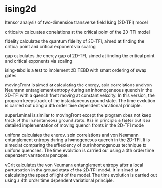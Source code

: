 # ising2d
Itensor analysis of two-dimension transverse field Ising (2D-TFI) model

criticality calculates correlations at the critical point of the 2D-TFI model

fidelity calculates the quantum fidelity of 2D-TFI, aimed at finding the critical point and critical exponent via scaling

gap calculates the energy gap of 2D-TFI, aimed at finding the critical point and critical exponents via scaling

ising-tebd is a test to implement 2D TEBD with smart ordering of swap gates

movingFront is aimed at calculating the energy, spin correlations and von Neumann entanglement entropy during an inhomogeneous quench in the 2D-TFI with a quench front moving at constant velocity. In this version, the program keeps track of the instantaneous ground state. The time evolution is carried out using a 4th order time dependent variational principle.

superluminal is similar to movingFront except the program does not keep track of the instantaneous ground state. It is in principle a faster but less detailed implementation of moving quench fronts in the 2D-TFI model

uniform calculates the energy, spin correlations and von Neumann entanglement entropy during a homogeneous quench in the 2D-TFI. It is aimed at comparing the effieciency of our inhomogenous technique to uniform quenches. The time evolution is carried out using a 4th order time dependent variational principle.

vCrit calculates the von Neumann entanglement entropy after a local perturbation in the ground state of the 2D-TFI model. It is aimed at calculating the speed of light of the model. The time evolution is carried out using a 4th order time dependent variational principle.
